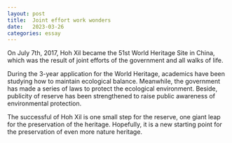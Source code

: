 ```yaml
---
layout: post
title:  Joint effort work wonders
date:   2023-03-26
categories: essay
---
```


On July 7th, 2017, Hoh Xil became the 51st World Heritage Site in China, which was the result of joint efforts of the government and all walks of life.

During the 3-year application for the World Heritage, academics have been studying how to maintain ecological balance. Meanwhile, the government has made a series of laws to protect the ecological environment. Beside, publicity of reserve has been strengthened to raise public awareness of environmental protection.

The successful of Hoh Xil is one small step for the reserve, one giant leap for the preservation of the heritage. Hopefully, it is a new starting point for the preservation of even more nature heritage.